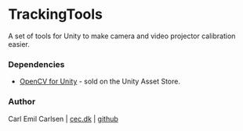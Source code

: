 # TrackingTools

A set of tools for Unity to make camera and video projector calibration easier.

### Dependencies

- [OpenCV for Unity](https://assetstore.unity.com/packages/tools/integration/opencv-for-unity-21088) - sold on the Unity Asset Store.

### Author
Carl Emil Carlsen | [cec.dk](http://cec.dk) | [github](https://github.com/cecarlsen)
